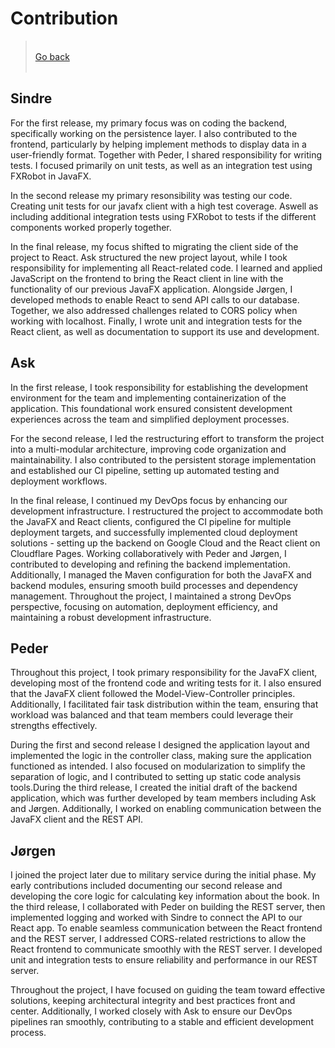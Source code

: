 # Contribution

>&#8203;    
>[Go back](./README.md)    
>&#8203;  


## Sindre

For the first release, my primary focus was on coding the backend, specifically working on the persistence layer. I also contributed to the frontend, particularly by helping implement methods to display data in a user-friendly format. Together with Peder, I shared responsibility for writing tests. I focused primarily on unit tests, as well as an integration test using FXRobot in JavaFX.

In the second release my primary resonsibility was testing our code. Creating unit tests for our javafx client with a high test coverage. Aswell as including additional integration tests using FXRobot to tests if the different components worked properly together.

In the final release, my focus shifted to migrating the client side of the project to React. Ask structured the new project layout, while I took responsibility for implementing all React-related code. I learned and applied JavaScript on the frontend to bring the React client in line with the functionality of our previous JavaFX application. Alongside Jørgen, I developed methods to enable React to send API calls to our database. Together, we also addressed challenges related to CORS policy when working with localhost. Finally, I wrote unit and integration tests for the React client, as well as documentation to support its use and development.

## Ask

In the first release, I took responsibility for establishing the development environment for the team and implementing containerization of the application. This foundational work ensured consistent development experiences across the team and simplified deployment processes.

For the second release, I led the restructuring effort to transform the project into a multi-modular architecture, improving code organization and maintainability. I also contributed to the persistent storage implementation and established our CI pipeline, setting up automated testing and deployment workflows.

In the final release, I continued my DevOps focus by enhancing our development infrastructure. I restructured the project to accommodate both the JavaFX and React clients, configured the CI pipeline for multiple deployment targets, and successfully implemented cloud deployment solutions - setting up the backend on Google Cloud and the React client on Cloudflare Pages. Working collaboratively with Peder and Jørgen, I contributed to developing and refining the backend implementation. Additionally, I managed the Maven configuration for both the JavaFX and backend modules, ensuring smooth build processes and dependency management. Throughout the project, I maintained a strong DevOps perspective, focusing on automation, deployment efficiency, and maintaining a robust development infrastructure.

## Peder 

Throughout this project, I took primary responsibility for the JavaFX client, developing most of the frontend code and writing tests for it. I also ensured that the JavaFX client followed the Model-View-Controller principles. Additionally, I facilitated fair task distribution within the team, ensuring that workload was balanced and that team members could leverage their strengths effectively.

During the first and second release I designed the application layout and implemented the logic in the controller class, making sure the application functioned as intended. I also focused on modularization to simplify the separation of logic, and I contributed to setting up static code analysis tools.During the third release, I created the initial draft of the backend application, which was further developed by team members including Ask and Jørgen. Additionally, I worked on enabling communication between the JavaFX client and the REST API.


## Jørgen

I joined the project later due to military service during the initial phase. My early contributions included documenting our second release and developing the core logic for calculating key information about the book. In the third release, I collaborated with Peder on building the REST server, then implemented logging and worked with Sindre to connect the API to our React app. To enable seamless communication between the React frontend and the REST server, I addressed CORS-related restrictions to allow the React frontend to communicate smoothly with the REST server. I developed unit and integration tests to ensure reliability and performance in our REST server.


Throughout the project, I have focused on guiding the team toward effective solutions, keeping architectural integrity and best practices front and center. Additionally, I worked closely with Ask to ensure our DevOps pipelines ran smoothly, contributing to a stable and efficient development process.